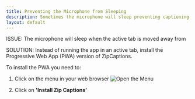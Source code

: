 ```yaml
---
title: Preventing the Microphone from Sleeping
description: Sometimes the microphone will sleep preventing captioning from running
layout: default
---
```

ISSUE: The microphone will sleep when the active tab is moved away from

SOLUTION: Instead of running the app in an active tab, install the Progressive Web App (PWA) version of ZipCaptions.

To install the PWA you need to:

1. Click on the menu in your web browser
![Open the Menu](/assets/pwa-install.png)

2. Click on **'Install Zip Captions'**
